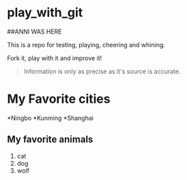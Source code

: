 # play_with_git
##ANNI WAS HERE

This is a repo for testing, playing, cheering and whining.

Fork it, play with it and improve it!

>Information is only as precise as it's source is accurate.

# My Favorite cities

*Ningbo
*Kunming
*Shanghai

## My favorite animals

1. cat
2. dog
3. wolf
